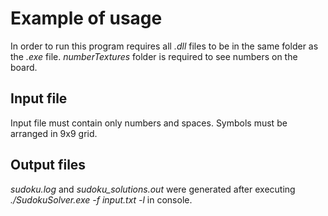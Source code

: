 # Example of usage

In order to run this program requires all *.dll* files to be in the same folder as the *.exe* file. *numberTextures* folder is required to see  numbers on the board.

## Input file
Input file must contain only numbers and spaces. Symbols must be arranged in 9x9 grid.

## Output files
*sudoku.log* and *sudoku_solutions.out* were generated after executing *./SudokuSolver.exe -f input.txt -l* in console.

